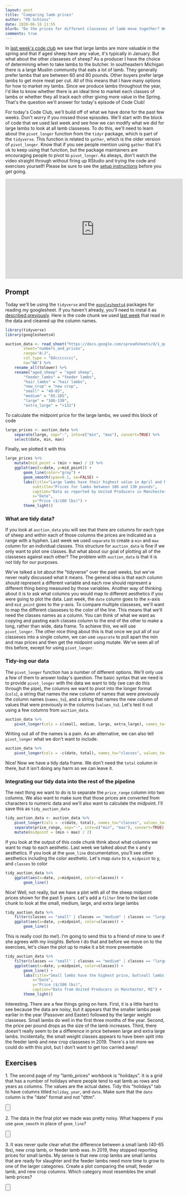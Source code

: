 ```yaml
---
layout: post
title: "Comparing lamb prices"
author: "PD Schloss"
date: 2020-06-18 11:55
blurb: "Do the prices for different classeses of lamb move together? We'll use <code>pivot_longer</code>"
comments: true
---
```


In [last week's code club](2020-06-11-predicting-lamb-futures) we saw that large lambs are more valuable in the spring and that if aged sheep have any value, it's typically in January. But what about the other classeses of sheep? As a producer I have the choice of determining when to take lambs to the butcher. In southeastern Michigan there is a large Muslim community that eats a lot of lamb. They generally prefer lambs that are between 60 and 80 pounds. Other buyers prefer large lambs to get more meat per cut. All of this means that I have many options for how to market my lambs. Since we produce lambs throughout the year, I'd like to know whether there is an ideal time to market each classes of lambs or whether they all track each other giving more value in the Spring. That's the question we'll answer for today's episode of Code Club!

For today's Code Club, we'll build off of what we have done for the past few weeks. Don't worry if you missed those episodes. We'll start with the block of code that we used last week and see how we can modify what we did for large lambs to look at all lamb classeses. To do this, we'll need to learn about the `pivot_longer` function from the `tidyr` package, which is part of the `tidyverse`. This function is related to `gather`, which is the older version of `pivot_longer`. Know that if you see people mention using `gather` that it's ok to keep using that function, but the package maintainers are encouraging people to pivot to `pivot_longer`. As always, don't watch the video straight through without firing up RStudio and trying the code and exercises yourself! Please be sure to see the [setup instructions](/code_club/setup-instructions) before you get going.


<iframe style="margin: 0 auto;display:block;" width="560" height="315" src="https://www.youtube.com/embed/J1TnSoSuAsg" frameborder="0" allow="accelerometer; autoplay; encrypted-media; gyroscope; picture-in-picture" allowfullscreen></iframe>


## Prompt

Today we'll be using the `tidyverse` and the [`googlesheets4`](https://googlesheets4.tidyverse.org) packages for reading my googlesheet. If you haven't already, you'll need to instal it as [described previously](2020-06-04-eat-more-lamb). Here is the code chunk we used [last week](2020-06-11-predicting-lamb-futures) that read in the data and cleaned up the column names.


```r
library(tidyverse)
library(googlesheets4)

auction_data <- read_sheet("https://docs.google.com/spreadsheets/d/1_quMjJRBHDLQSmWQouzzyi1DOejAtCZnAeesdVyRWiQ/edit#gid=1467293328",
		sheet="numbers_and_prices",
		range="A:J",
		col_type = "Ddcccccccc",
		na="NA") %>%
	rename_all(tolower) %>%
	rename("aged_sheep" = "aged sheep",
		"feeder_lambs" = "feeder lambs",
		"hair_lambs" = "hair lambs",
		"new_crop" = "new crop",
		"small" = "40-85",
		"medium" = "85-105",
		"large" = "106-130",
		"extra_large" = ">131")
```

To calculate the midpoint price for the large lambs, we used this block of code

```r
large_prices <- auction_data %>%
	separate(large, sep="-", into=c("min", "max"), convert=TRUE) %>%
	select(date, min, max)
```

Finally, we plotted it with this

```r
large_prices %>%
	mutate(mid_point = (min + max) / 2) %>%
	ggplot(aes(x=date, y=mid_point)) +
		geom_line(color="gray") +
		geom_smooth(span=0.1, se=FALSE) +
		labs(title="Large lambs have their highest value in April and May",
			subtitle="Prices for lambs between 106 and 130 pounds",
			caption="Data as reported by United Producers in Manchester, MI",
			x="Date",
			y="Price ($/100 lbs)") +
		theme_light()
```

### What are tidy data?

If you look at `auction_data` you will see that there are columns for each type of sheep and within each of those columns the prices are indicated as a range with a hyphen. Last week we used `separate` to create a `min` and `max` column for an individual classes. This structure for `auction_data` is fine if we only want to plot one classes. But what about our goal of plotting all of the classeses against each other? The problem with `auction_data` is that it is not tidy for our purposes.

We've talked a lot about the "tidyverse" over the past weeks, but we've never really discussed what it means. The general idea is that each column should represent a different variable and each row should represent a different thing being measured by those variables. Another way of thinking about it is to ask what columns you would map to different aesthetics if you were going to plot the data. Last week, the `date` column goes to the x-axis and `mid_point` goes to the y-axis. To compare multiple classeses, we'll want to map the different classeses to the color of the line. This means that we'll need the classes names as a column. You can think of what we want as copying and pasting each classes column to the end of the other to make a long, rather than wide, data frame. To achieve this, we will use `pivot_longer`. The other nice thing about this is that once we put all of our classeses into a single column, we can use `separate` to pull apart the min and max prices and then get the midpoint using mutate. We've seen all of this before, except for using `pivot_longer`.


### Tidy-ing our data

The `pivot_longer` function has a number of different options. We'll only use a few of them to answer today's question. The basic syntax that we need is to provide `pivot_longer` with the data we want to tidy (we can do this through the pipe), the columns we want to pivot into the longer format (`cols`), a string that names the new column of names that were previously the column names (`names_to`), and a string that names the new column of values that were previously in the columns (`values_to`). Let's test it out using a few columns from `auction_data`.

```r
auction_data %>%
	pivot_longer(cols = c(small, medium, large, extra_large), names_to="classes", values_to="price_range")
```

Writing out all of the names is a pain. As an alternative, we can also tell `pivot_longer` what we don't want to include.

```r
auction_data %>%
	pivot_longer(cols = -c(date, total), names_to="classes", values_to="price_range")
```

Nice! Now we have a tidy data frame. We don't need the `total` column in there, but it isn't doing any harm so we can leave it.


### Integrating our tidy data into the rest of the pipeline

The next thing we want to do is to separate the `price_range` column into two columns. We also want to make sure that those prices are converted from characters to numeric data and we'll also want to calculate the midpoint. I'll save this as `tidy_auction_data`

```r
tidy_auction_data <- auction_data %>%
	pivot_longer(cols = -c(date, total), names_to="classes", values_to="price_range") %>%
	separate(price_range, sep="-", into=c("min", "max"), convert=TRUE) %>%
	mutate(midpoint = (min + max) / 2)
```

If you look at the output of this code chunk think about what columns we want to map to each aesthetic. Last week we talked about the x and y aesthetics. If you look at the `geom_line` documentation, you'll see other aesthetics including the color aesthetic. Let's map `date` to x, `midpoint` to y, and `classes` to color

```r
tidy_auction_data %>%
	ggplot(aes(x=date, y=midpoint, color=classes)) +
		geom_line()
```

Nice! Well, not really, but we have a plot with all of the sheep midpoint prices shown for the past 5 years. Let's add a `filter` line to the last code chunk to look at the small, medium, large, and extra large lambs

```r
tidy_auction_data %>%
	filter(classes == "small" | classes == "medium" | classes == "large" | classes == "extra_large") %>%
	ggplot(aes(x=date, y=midpoint, color=classes)) +
		geom_line()
```

This is really cool (to me!). I'm going to send this to a friend of mine to see if she agrees with my insights. Before I do that and before we move on to the exercises, let's clean the plot up to make it a bit more presentable

```r
tidy_auction_data %>%
	filter(classes == "small" | classes == "medium" | classes == "large" | classes == "extra_large") %>%
	ggplot(aes(x=date, y=midpoint, color=classes)) +
		geom_line() +
		labs(title="Small lambs have the highest price, but\nall lambs peak in Spring",
			x="Date",
			y="Price ($/100 lbs)",
			caption="Data from United Producers in Manchester, MI") +
		theme_light()
```

Interesting. There are a few things going on here. First, it is a little hard to see because the data are noisy, but it appears that the smaller lambs peak earlier in the year (Passover and Easter) followed by the larger weight classeses. Small lambs do well in the first three months of the year. Second, the price per pound drops as the size of the lamb increases. Third, there doesn't really seem to be a difference in price between large and extra large lambs. Incidentally, the small weight classes appears to have been split into the feeder lamb and new crop classeses in 2019. There's a lot more we could do with this plot, but I don't want to get too carried away!


## Exercises

1\. The second page of my "lamb_prices" workbook is "holidays". It is a grid that has a number of holidays where people tend to eat lamb as rows and years as columns. The values are the actual dates. Tidy this "holidays" tab to have columns titled `holiday`, `year`, and `date`. Make sure that the `date` column is the "date" format and not "dttm".

<input type="button" classes="hideshow">
<div markdown="1" style="display:none;">
read_sheet("https://docs.google.com/spreadsheets/d/1_quMjJRBHDLQSmWQouzzyi1DOejAtCZnAeesdVyRWiQ/edit#gid=1467293328",
		sheet="holidays",
		col_type = "cDDDDDDD") %>%
	pivot_longer(-holiday, names_to="year", values_to="date")
</div>


2\. The data in the final plot we made was pretty noisy. What happens if you use `geom_smooth` in place of `geom_line`?

<input type="button" classes="hideshow">
<div markdown="1" style="display:none;">

```r
tidy_auction_data %>%
	filter(classes == "small" | classes == "medium" | classes == "large" | classes == "extra_large") %>%
	ggplot(aes(x=date, y=midpoint, color=classes)) +
		geom_smooth(span=0.1, se=FALSE) +
		labs(title="Small lambs have the highest price, but\nall lambs peak in Spring",
			x="Date",
			y="Price ($/100 lbs)",
			caption="Data from United Producers in Manchester, MI") +
		theme_light()
```
</div>


3\. It was never quite clear what the difference between a small lamb (40-65 lbs), new crop lamb, or feeder lamb was. In 2019, they stopped reporting prices for small lambs. My sense is that new crop lambs are small lambs that are ready for slaughter and the feeder lambs need more time to grow to one of the larger categories. Create a plot comparing the small, feeder lamb, and new crop columns. Which category most resembles the small lamb prices?

<input type="button" classes="hideshow">
<div markdown="1" style="display:none;">
```r
tidy_auction_data %>%
	filter(classes == "small" | classes == "feeder_lambs" | classes == "new_crop") %>%
	ggplot(aes(x=date, y=midpoint, color=classes)) +
		geom_smooth(span=0.1, se=FALSE) +
	labs(title="The small lamb class was replaced by\nthe new crop category",
			x="Date",
			y="Price ($/100 lbs)",
			caption="Data from United Producers in Manchester, MI") +
		theme_light()
```

</div>
